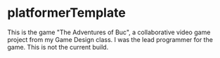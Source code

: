 # platformerTemplate

This is the game "The Adventures of Buc", a collaborative video game project from my Game Design class.
I was the lead programmer for the game.
This is not the current build.
